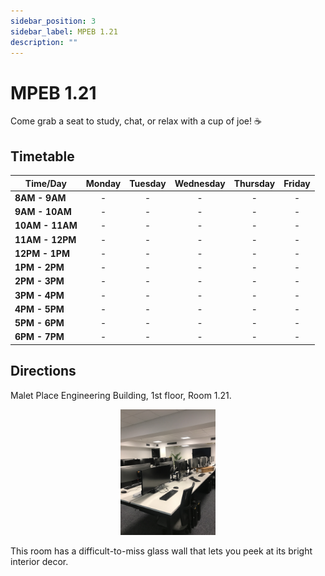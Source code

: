 ```yaml
---
sidebar_position: 3
sidebar_label: MPEB 1.21
description: ""
---
```


# MPEB 1.21
Come grab a seat to study, chat, or relax with a cup of joe! ☕️

## Timetable
| Time/Day        | Monday | Tuesday | Wednesday | Thursday | Friday |
|-----------------|:------:|:-------:|:---------:|:--------:|:------:|
| **8AM - 9AM**   |   -    |    -    |     -     |    -     |   -    |
| **9AM - 10AM**  |   -    |    -    |     -     |    -     |   -    |
| **10AM - 11AM** |   -    |    -    |     -     |    -     |   -    |
| **11AM - 12PM** |   -    |    -    |     -     |    -     |   -    |
| **12PM - 1PM**  |   -    |    -    |     -     |    -     |   -    |
| **1PM - 2PM**   |   -    |    -    |     -     |    -     |   -    |
| **2PM - 3PM**   |   -    |    -    |     -     |    -     |   -    |
| **3PM - 4PM**   |   -    |    -    |     -     |    -     |   -    |
| **4PM - 5PM**   |   -    |    -    |     -     |    -     |   -    |
| **5PM - 6PM**   |   -    |    -    |     -     |    -     |   -    |
| **6PM - 7PM**   |   -    |    -    |     -     |    -     |   -    |

## Directions
Malet Place Engineering Building, 1st floor, Room 1.21.

<p align="center">
<img src="/img/MPEB_121.jpg" width="30%"/>
</p>

This room has a difficult-to-miss glass wall that lets you peek at its bright interior decor.
